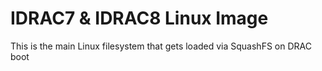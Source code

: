 # IDRAC7 & IDRAC8 Linux Image

This is the main Linux filesystem that gets loaded via SquashFS on DRAC boot